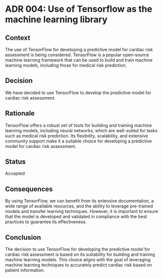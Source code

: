 # ADR 004: Use of Tensorflow as the machine learning library
## Context
The use of TensorFlow for developing a predictive model for cardiac risk assessment is being considered. TensorFlow is a popular open-source machine learning framework that can be used to build and train machine learning models, including those for medical risk prediction.
## Decision
We have decided to use TensorFlow to develop the predictive model for cardiac risk assessment.
## Rationale
TensorFlow offers a robust set of tools for building and training machine learning models, including neural networks, which are well-suited for tasks such as medical risk prediction. Its flexibility, scalability, and extensive community support make it a suitable choice for developing a predictive model for cardiac risk assessment.
## Status
Accepted
## Consequences
By using TensorFlow, we can benefit from its extensive documentation, a wide range of available resources, and the ability to leverage pre-trained models and transfer learning techniques. However, it is important to ensure that the model is developed and validated in compliance with the best practices to guarantee its effectiveness.
## Conclusion
The decision to use TensorFlow for developing the predictive model for cardiac risk assessment is based on its suitability for building and training machine learning models. This choice aligns with the goal of leveraging machine learning techniques to accurately predict cardiac risk based on patient information.
